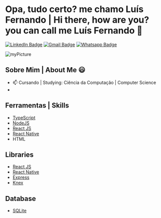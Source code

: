 # Opa, tudo certo? me chamo Luís Fernando | Hi there, how are you? you can call me Luís Fernando 👋
[![LinkedIn Badge](https://img.shields.io/badge/MyLinkedIn-0080ff?style=flat-square&logo=LinkedIn&logoColor=white&link=https://www.linkedin.com/in/luís-fernando-matheus-corrêa-5764191a6)](https://www.linkedin.com/in/luís-fernando-matheus-corrêa-5764191a6)  [![Gmail Badge](https://img.shields.io/badge/SendEmail-FE2E2E?style=flat-square&logo=Gmail&logoColor=white&link=mailto:luisfilipe.ac@gmail.com)](mailto:luisfilipe.ac@gmail.com)  [![Whatsapp Badge](https://img.shields.io/badge/SendMessage-00FF00?style=flat-square&logo=Whatsapp&logoColor=white&link=https://api.whatsapp.com/send?phone=+5524999063796)](https://api.whatsapp.com/send?phone=+5524999063796)

![myPicture](https://media-exp1.licdn.com/dms/image/C4D03AQFdBKZmUoGG1A/profile-displayphoto-shrink_200_200/0?e=1602115200&v=beta&t=RycNwG9_irjKyIjRYuAFaUXRp50N_riEMYz_S-Gnpks)

## Sobre Mim | About Me 😃
- 📫 Cursando | Studying: Ciência da Computação | Computer Science
- 

## Ferramentas | Skills

- [TypeScript](https://www.typescriptlang.org)
- [NodeJS](https://nodejs.org/en/)
- [React JS](https://pt-br.reactjs.org)
- [React Native](https://reactnative.dev)
- HTML

## Libraries

- [React JS](https://pt-br.reactjs.org)
- [React Native](https://reactnative.dev)
- [Express](https://expressjs.com/pt-br/)
- [Knex](http://knexjs.org)

## Database

- [SQLite](https://www.sqlite.org/version3.html)


<!--
**luisfmatheuscorrea/luisfmatheuscorrea** is a ✨ _special_ ✨ repository because its `README.md` (this file) appears on your GitHub profile.

Here are some ideas to get you started:

- 🔭 I’m currently working on ...
- 🌱 I’m currently learning ...
- 👯 I’m looking to collaborate on ...
- 🤔 I’m looking for help with ...
- 💬 Ask me about ...
- 📫 How to reach me: ...
- 😄 Pronouns: ...
- ⚡ Fun fact: ...
-->
